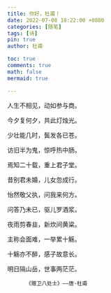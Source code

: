 ```yaml
---
title: 你好，杜甫！
date: 2022-07-08 18:22:00 +0800
categories: [随笔]
tags: [诗]
pin: true
author: 杜甫

toc: true
comments: true
math: false
mermaid: true

---
```


人生不相见，动如参与商。

今夕复何夕，共此灯烛光。

少壮能几时，鬓发各已苍。

访旧半为鬼，惊呼热中肠。

焉知二十载，重上君子堂。

昔别君未婚，儿女忽成行。

怡然敬父执，问我来何方。

问答乃未已，驱儿罗酒浆。

夜雨剪春韭，新炊间黄粱。

主称会面难，一举累十觞。

十觞亦不醉，感子故意长。

明日隔山岳，世事两茫茫。

          《赠卫八处士》——唐·杜甫



